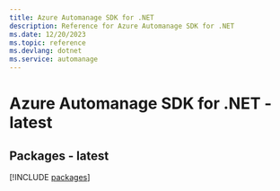 ```yaml
---
title: Azure Automanage SDK for .NET
description: Reference for Azure Automanage SDK for .NET
ms.date: 12/20/2023
ms.topic: reference
ms.devlang: dotnet
ms.service: automanage
---
```

# Azure Automanage SDK for .NET - latest
## Packages - latest
[!INCLUDE [packages](automanage-index.md)]